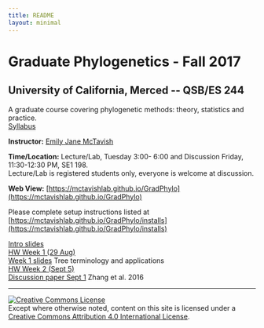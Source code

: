 ```yaml
---
title: README
layout: minimal
---
```



# Graduate Phylogenetics - Fall 2017

## University of California, Merced -- QSB/ES 244

A graduate course covering phylogenetic methods: theory, statistics and practice.  
[Syllabus](https://github.com/McTavishLab/GradPhylo/raw/master/docs/QSB_ES_244_syllabus_Aug_25.pdf)

**Instructor:**  [Emily Jane McTavish](http://McTavishLab.github.io/)

**Time/Location:** Lecture/Lab, Tuesday 3:00- 6:00 and Discussion Friday, 11:30-12:30 PM, SE1 198.  
Lecture/Lab is registered students only, everyone is welcome at discussion.

**Web View:** [https://mctavishlab.github.io/GradPhylo](https://mctavishlab.github.io/GradPhylo)

Please complete setup instructions listed at [https://mctavishlab.github.io/GradPhylo/installs](https://mctavishlab.github.io/GradPhylo/installs)

[Intro slides](https://github.com/McTavishLab/GradPhylo/blob/master/docs/slides/intro_phylo.pdf)    
[HW Week 1 (29 Aug)](https://github.com/McTavishLab/GradPhylo/raw/master/docs/assignments/Week1)    
[Week 1 slides](https://github.com/McTavishLab/GradPhylo/blob/master/docs/slides/tree_terms_applications.pdf) Tree terminology and applications    
[HW Week 2 (Sept 5)](https://github.com/McTavishLab/GradPhylo/raw/master/docs/assignments/Week2)  
[Discussion paper Sept 1](https://github.com/McTavishLab/GradPhylo/raw/master/docs/discussion/Zhang2016.pdf) Zhang et al. 2016 
   

---
<a rel="license" href="http://creativecommons.org/licenses/by/4.0/"><img alt="Creative Commons License" style="border-width:0" src="https://i.creativecommons.org/l/by/4.0/88x31.png" /></a><br />Except where otherwise noted, content on this site is licensed under a <a rel="license" href="http://creativecommons.org/licenses/by/4.0/">Creative Commons Attribution 4.0 International License</a>.
